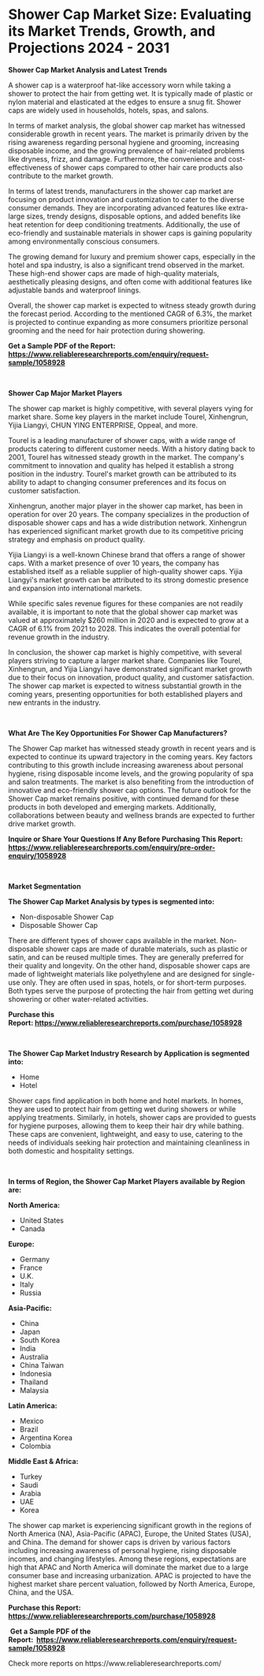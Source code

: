 <p><h1>Shower Cap Market Size: Evaluating its Market Trends, Growth, and Projections 2024 - 2031</h1></p><p><strong>Shower Cap Market Analysis and Latest Trends</strong></p>
<p><p>A shower cap is a waterproof hat-like accessory worn while taking a shower to protect the hair from getting wet. It is typically made of plastic or nylon material and elasticated at the edges to ensure a snug fit. Shower caps are widely used in households, hotels, spas, and salons.</p><p>In terms of market analysis, the global shower cap market has witnessed considerable growth in recent years. The market is primarily driven by the rising awareness regarding personal hygiene and grooming, increasing disposable income, and the growing prevalence of hair-related problems like dryness, frizz, and damage. Furthermore, the convenience and cost-effectiveness of shower caps compared to other hair care products also contribute to the market growth.</p><p>In terms of latest trends, manufacturers in the shower cap market are focusing on product innovation and customization to cater to the diverse consumer demands. They are incorporating advanced features like extra-large sizes, trendy designs, disposable options, and added benefits like heat retention for deep conditioning treatments. Additionally, the use of eco-friendly and sustainable materials in shower caps is gaining popularity among environmentally conscious consumers.</p><p>The growing demand for luxury and premium shower caps, especially in the hotel and spa industry, is also a significant trend observed in the market. These high-end shower caps are made of high-quality materials, aesthetically pleasing designs, and often come with additional features like adjustable bands and waterproof linings.</p><p>Overall, the shower cap market is expected to witness steady growth during the forecast period. According to the mentioned CAGR of 6.3%, the market is projected to continue expanding as more consumers prioritize personal grooming and the need for hair protection during showering.</p></p>
<p><strong>Get a Sample PDF of the Report:&nbsp; <a href="https://www.reliableresearchreports.com/enquiry/request-sample/1058928">https://www.reliableresearchreports.com/enquiry/request-sample/1058928</a></strong></p>
<p>&nbsp;</p>
<p><strong>Shower Cap Major Market Players</strong></p>
<p><p>The shower cap market is highly competitive, with several players vying for market share. Some key players in the market include Tourel, Xinhengrun, Yijia Liangyi, CHUN YING ENTERPRISE, Oppeal, and more.</p><p>Tourel is a leading manufacturer of shower caps, with a wide range of products catering to different customer needs. With a history dating back to 2001, Tourel has witnessed steady growth in the market. The company's commitment to innovation and quality has helped it establish a strong position in the industry. Tourel's market growth can be attributed to its ability to adapt to changing consumer preferences and its focus on customer satisfaction.</p><p>Xinhengrun, another major player in the shower cap market, has been in operation for over 20 years. The company specializes in the production of disposable shower caps and has a wide distribution network. Xinhengrun has experienced significant market growth due to its competitive pricing strategy and emphasis on product quality.</p><p>Yijia Liangyi is a well-known Chinese brand that offers a range of shower caps. With a market presence of over 10 years, the company has established itself as a reliable supplier of high-quality shower caps. Yijia Liangyi's market growth can be attributed to its strong domestic presence and expansion into international markets.</p><p>While specific sales revenue figures for these companies are not readily available, it is important to note that the global shower cap market was valued at approximately $260 million in 2020 and is expected to grow at a CAGR of 6.1% from 2021 to 2028. This indicates the overall potential for revenue growth in the industry.</p><p>In conclusion, the shower cap market is highly competitive, with several players striving to capture a larger market share. Companies like Tourel, Xinhengrun, and Yijia Liangyi have demonstrated significant market growth due to their focus on innovation, product quality, and customer satisfaction. The shower cap market is expected to witness substantial growth in the coming years, presenting opportunities for both established players and new entrants in the industry.</p></p>
<p>&nbsp;</p>
<p><strong>What Are The Key Opportunities For Shower Cap Manufacturers?</strong></p>
<p><p>The Shower Cap market has witnessed steady growth in recent years and is expected to continue its upward trajectory in the coming years. Key factors contributing to this growth include increasing awareness about personal hygiene, rising disposable income levels, and the growing popularity of spa and salon treatments. The market is also benefiting from the introduction of innovative and eco-friendly shower cap options. The future outlook for the Shower Cap market remains positive, with continued demand for these products in both developed and emerging markets. Additionally, collaborations between beauty and wellness brands are expected to further drive market growth.</p></p>
<p><strong>Inquire or Share Your Questions If Any Before Purchasing This Report: <a href="https://www.reliableresearchreports.com/enquiry/pre-order-enquiry/1058928">https://www.reliableresearchreports.com/enquiry/pre-order-enquiry/1058928</a></strong></p>
<p>&nbsp;</p>
<p><strong>Market Segmentation</strong></p>
<p><strong>The Shower Cap Market Analysis by types is segmented into:</strong></p>
<p><ul><li>Non-disposable Shower Cap</li><li>Disposable Shower Cap</li></ul></p>
<p><p>There are different types of shower caps available in the market. Non-disposable shower caps are made of durable materials, such as plastic or satin, and can be reused multiple times. They are generally preferred for their quality and longevity. On the other hand, disposable shower caps are made of lightweight materials like polyethylene and are designed for single-use only. They are often used in spas, hotels, or for short-term purposes. Both types serve the purpose of protecting the hair from getting wet during showering or other water-related activities.</p></p>
<p><strong>Purchase this Report:&nbsp;<a href="https://www.reliableresearchreports.com/purchase/1058928">https://www.reliableresearchreports.com/purchase/1058928</a></strong></p>
<p>&nbsp;</p>
<p><strong>The Shower Cap Market Industry Research by Application is segmented into:</strong></p>
<p><ul><li>Home</li><li>Hotel</li></ul></p>
<p><p>Shower caps find application in both home and hotel markets. In homes, they are used to protect hair from getting wet during showers or while applying treatments. Similarly, in hotels, shower caps are provided to guests for hygiene purposes, allowing them to keep their hair dry while bathing. These caps are convenient, lightweight, and easy to use, catering to the needs of individuals seeking hair protection and maintaining cleanliness in both domestic and hospitality settings.</p></p>
<p>&nbsp;</p>
<p><strong>In terms of Region, the Shower Cap Market Players available by Region are:</strong></p>
<p>
    <p> <strong> North America: </strong>
        <ul>
            <li>United States</li>
            <li>Canada</li>
        </ul>
        </p> 
    <p> <strong> Europe: </strong>
        <ul>
            <li>Germany</li>
            <li>France</li>
            <li>U.K.</li>
            <li>Italy</li>
            <li>Russia</li>
        </ul>
        </p> 
    <p> <strong> Asia-Pacific: </strong>
        <ul>
            <li>China</li>
            <li>Japan</li>
            <li>South Korea</li>
            <li>India</li>
            <li>Australia</li>
            <li>China Taiwan</li>
            <li>Indonesia</li>
            <li>Thailand</li>
            <li>Malaysia</li>
        </ul>
        </p> 
    <p> <strong> Latin America: </strong>
        <ul>
            <li>Mexico</li>
            <li>Brazil</li>
            <li>Argentina Korea</li>
            <li>Colombia</li>
        </ul>
        </p> 
    <p> <strong> Middle East & Africa: </strong>
        <ul>
            <li>Turkey</li>
            <li>Saudi</li>
            <li>Arabia</li>
            <li>UAE</li>
            <li>Korea</li>
        </ul>
    </p>
    </p>
<p><p>The shower cap market is experiencing significant growth in the regions of North America (NA), Asia-Pacific (APAC), Europe, the United States (USA), and China. The demand for shower caps is driven by various factors including increasing awareness of personal hygiene, rising disposable incomes, and changing lifestyles. Among these regions, expectations are high that APAC and North America will dominate the market due to a large consumer base and increasing urbanization. APAC is projected to have the highest market share percent valuation, followed by North America, Europe, China, and the USA.</p></p>
<p><strong>Purchase this Report: <a href="https://www.reliableresearchreports.com/purchase/1058928">https://www.reliableresearchreports.com/purchase/1058928</a></strong></p>
<p>&nbsp;<strong>Get a Sample PDF of the Report:&nbsp;&nbsp;<a href="https://www.reliableresearchreports.com/enquiry/request-sample/1058928">https://www.reliableresearchreports.com/enquiry/request-sample/1058928</a></strong></p>
<p><strong></strong></p>
<p>Check more reports on https://www.reliableresearchreports.com/</p>